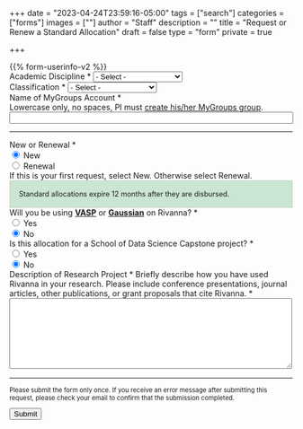+++
date = "2023-04-24T23:59:16-05:00"
tags = ["search"]
categories = ["forms"]
images = [""]
author = "Staff"
description = ""
title = "Request or Renew a Standard Allocation"
draft = false
type = "form"
private = true

+++

<form action="https://uvarc-api.pods.uvarc.io/rest/general-support-request/" method="post" id="request-form" accept-charset="UTF-8">
<div class="alert" id="response_message" role="alert" style="padding-bottom:0px;">
  <p id="form_post_response"></p>
</div>
<div>
  <input type="hidden" id="category" name="category" value="Rivanna HPC">
  <input type="hidden" id="allocation_type" name="Allocation Type" value="Request or Renew a Standard Allocation">
  <input type="hidden" id="request_title" name="request_title" value="Allocation Request: Standard" />
  {{% form-userinfo-v2 %}}
  <div class="form-item form-type-select form-group"> <label class="control-label" for="discipline">Academic Discipline <span class="form-required" title="This field is required.">*</span></label>
    <select required="required" class="form-control form-select required" title="Please identify the academic discipline related to this allocation" data-toggle="tooltip" id="discipline" name="discipline">
      <option value="" selected="selected">- Select -</option>
      <option value="astronomy">Astronomy</option>
      <option value="biochemistry">Biochemistry</option>
      <option value="bioinformatics">Bioinformatics</option>
      <option value="biology">Biology</option>
      <option value="chemistry">Chemistry</option>
      <option value="commerce">Commerce</option>
      <option value="computer-science">Computer Science</option>
      <option value="data-science">Data Science</option>
      <option value="economics">Economics</option>
      <option value="environmental-science">Environmental Science</option>
      <option value="engineering">Engineering</option>
      <option value="health-sciences">Health Sciences</option>
      <option value="informatics">Informatics</option>
      <option value="physics">Physics</option>
      <option value="social-sciences">Social Sciences</option>
      <option value="other">Other</option>
    </select>
  </div>
  <div class="form-item form-group form-item form-type-select form-group"> <label class="control-label" for="classification">Classification <span class="form-required" title="This field is required.">*</span></label>
    <select required="required" class="form-control form-select required" title="Faculty, postdoctoral associates, and full-time research staff are eligible to request allocations.  " data-toggle="tooltip" id="classification" name="classification"><option value="" selected="selected">- Select -</option><option value="faculty">Faculty</option><option value="staff">Staff</option><option value="postdoc">Postdoctoral Associate</option><option value="other">Other</option></select>
  </div>
  <div class="form-item form-group form-item form-type-textfield form-group"> <label class="control-label" for="mygroups-group">Name of MyGroups Account <span class="form-required" title="This field is required.">*</span><span style="font-weight:normal;"><br />Lowercase only, no spaces, PI must <a href="https://virginia.service-now.com/its/?id=itsweb_kb_article&sys_id=ea1dffc7db3ac744f032f1f51d96193a" target="_new">create his/her MyGroups group</a>.</span></label>
    <input required="required" class="form-control form-text required" type="text" id="mygroups-group" name="mygroups-group" value="" size="60" maxlength="128" />
  </div>
  <hr size="1" />
  <div class="form-item form-group form-type-radios form-group"> 
    <label class="control-label" for="new-or-renewal">New or Renewal <span class="form-required" title="This field is required.">*</span></label>
    <div class="row">
      <div id="new-or-renewal-options" class="form-radios col">
        <div class="form-item form-type-radio radio"> <label class="control-label" for="new-or-renewal-1">
          <input onclick="getStandardAllocType()" "required="required" type="radio" id="new-or-renewal-1" name="new-or-renewal" value="new" checked="checked" class="form-radio" />&nbsp;New</label>
        </div>
        <div class="form-item form-type-radio radio"> <label class="control-label" for="new-or-renewal-2">
          <input onclick="getStandardAllocType()" "required="required" type="radio" id="new-or-renewal-2" name="new-or-renewal" value="renewal" class="form-radio" />&nbsp;Renewal</label>
        </div>
      </div>
      <div class="help-block col">If this is your first request, select New.  Otherwise select Renewal.</div>
    </div>
    <div style="border: solid 1px #ccc; padding:1rem; background-color:#cae6d2; font-size:90%;" class="form-text text-muted">Standard allocations expire 12 months after they are disbursed.</div>
  </div>
  <div class="form-item form-group form-type-radios form-group"> <label class="control-label" for="yes-or-no">Will you be using <a style="font-weight:bold;" href="/userinfo/rivanna/software/vasp/">VASP</a> or <a style="font-weight:bold;" href="/userinfo/rivanna/software/gaussian/">Gaussian</a> on Rivanna? <span class="form-required" title="This field is required.">*</span></label>
    <div class="row">
      <div id="yes-or-no" class="form-radios col">
        <div class="form-item form-type-radio radio"> <label class="control-label" for="yes-or-no-1">
          <input required="required" type="radio" id="vasp-gaussian" name="vasp-gaussian" value="yes" class="form-radio" />&nbsp;Yes</label>
        </div>
        <div class="form-item form-type-radio radio"> <label class="control-label" for="yes-or-no-2">
          <input required="required" type="radio" id="vasp-gaussian" name="vasp-gaussian" value="no" checked="checked" class="form-radio" />&nbsp;No</label>
        </div>
      </div>
    </div>
  </div>
  <div class="form-item form-group form-type-radios form-group"> <label class="control-label" for="for-capstone">Is this allocation for a School of Data Science Capstone project? <span class="form-required" title="This field is required.">*</span></label>
    <div class="row">
      <div id="for-capstone" class="form-radios col">
        <div class="form-item form-type-radio radio"> <label class="control-label" for="for-capstone-yes">
          <input required="required" type="radio" id="for-capstone" name="for-capstone" value="yes" class="form-radio" />&nbsp;Yes</label>
        </div>
        <div class="form-item form-type-radio radio"> <label class="control-label" for="for-capstone-no">
          <input required="required" type="radio" id="for-capstone" name="for-capstone" value="no" checked="checked" class="form-radio" />&nbsp;No</label>
        </div>
      </div>
    </div>
  </div>
  
  <div class="form-item form-type-textarea form-group"> 
    <label class="control-label"  id="new-descr" for="project-description">Description of Research Project <span class="form-required" title="This field is required.">*</span></label>
    <label class="control-label"  id="renewal-descr" for="project-description">Briefly describe how you have used Rivanna in your research. Please include conference presentations, journal articles, other publications, or grant proposals that cite Rivanna. <span class="form-required" title="This field is required.">*</span></label>
    <div class="form-textarea-wrapper resizable"><textarea required="required" class="form-control form-textarea required" id="project-description" name="project-description" cols="60" rows="8"></textarea>
    </div>
  </div>
  
  <!--
  <div class="form-item project-description form-type-textarea form-group"> <label class="control-label" for="project-description">Description of Research Project <span class="form-required" title="This field is required.">*</span></label>
    <div class="form-textarea-wrapper resizable"><textarea required="required" class="form-control form-textarea required" id="project-description" name="project-description" cols="60" rows="8"></textarea>
    </div>
  </div>
  <div class="form-item form-type-textarea form-group"> <label class="control-label" for="renewal-description">For Renewals: Description of Results from Previous Allocation</label>
    <div class="form-textarea-wrapper resizable"><textarea class="form-control form-textarea" id="renewal-description" name="renewal-description" cols="60" rows="8"></textarea>
    </div>
  </div>
  -->  
  <!--
  <div class=""> <label class="control-label">Are you a human? <span class="form-required" title="This field is required.">*</span></label>
    <div class="row"">
      <div class="form-item form-group col" id="captcha" style="pointer-events:none;margin:1.4rem;width:12rem;">
      </div>
      <div class="form-item form-group col">
        <input type="text" placeholder="Captcha" id="cpatchaTextBox" style="margin-top:1rem;padding:6px;font-family:monospace; width:8rem;" />
        <button class="btn btn-success" id="captcha-submit" type="button" onclick="validateCaptcha()"><i class="fas fa-check fa-1x"></i></button>
        <button class="btn btn-default" id="captcha-refresh" type="button" onclick="createCaptcha()"><i class="fas fa-sync fa-1x"></i></button>
      </div>
    </div>
  </div>
  <script type="text/javascript" src="/js/captcha.js"></script>
  -->
  <div class="form-actions" id="submit-div" style="margin-top:1rem;">
    <hr size="1" style="" />
    <p style="font-size:80%;">Please submit the form only once. If you receive an error message after submitting this request, please check your email to confirm that the submission completed.</p>
    <button class="button-primary btn btn-primary form-submit" id="submit" type="submit" name="op" value="Submit">Submit</button>
  </div>
</div>
</form>

<script type="text/javascript" src="/js/user-session-v2.js"></script>
<script type="text/javascript" src="/js/response-message.js"></script>
<script type="text/javascript" src="/js/allocation-request.js"></script>

